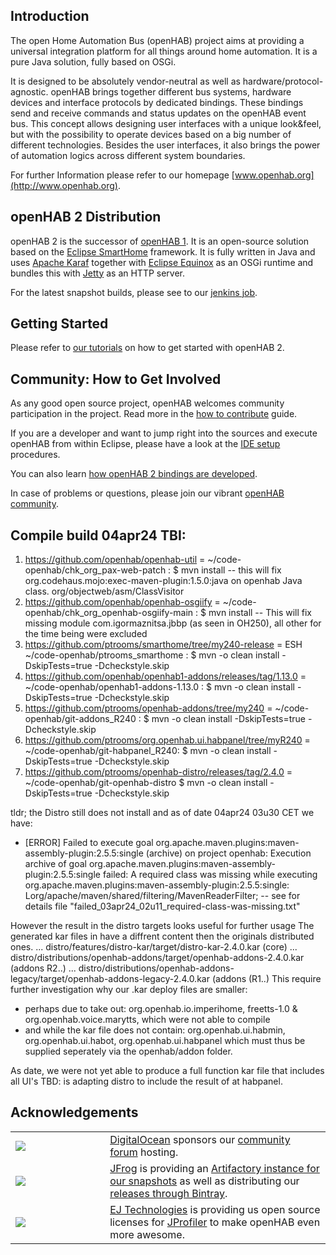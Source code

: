 ## Introduction

The open Home Automation Bus (openHAB) project aims at providing a universal integration platform for all things around home automation. It is a pure Java solution, fully based on OSGi.

It is designed to be absolutely vendor-neutral as well as hardware/protocol-agnostic. openHAB brings together different bus systems, hardware devices and interface protocols by dedicated bindings. These bindings send and receive commands and status updates on the openHAB event bus. This concept allows designing user interfaces with a unique look&feel, but with the possibility to operate devices based on a big number of different technologies. Besides the user interfaces, it also brings the power of automation logics across different system boundaries.

For further Information please refer to our homepage [www.openhab.org](http://www.openhab.org). 

## openHAB 2 Distribution

openHAB 2 is the successor of [openHAB 1](https://github.com/openhab/openhab/wiki). It is an open-source solution based on the [Eclipse SmartHome](https://www.eclipse.org/smarthome/) framework. It is fully written in Java and uses [Apache Karaf](http://karaf.apache.org/) together with [Eclipse Equinox](https://www.eclipse.org/equinox/) as an OSGi runtime and bundles this with [Jetty](https://www.eclipse.org/jetty/) as an HTTP server.

For the latest snapshot builds, please see to our [jenkins job](https://ci.openhab.org/job/openHAB-Distribution/).

## Getting Started

Please refer to [our tutorials](https://www.openhab.org/docs/tutorial/) on how to get started with openHAB 2.

## Community: How to Get Involved

As any good open source project, openHAB welcomes community participation in the project. Read more in the [how to contribute](CONTRIBUTING.md) guide.

If you are a developer and want to jump right into the sources and execute openHAB from within Eclipse, please have a look at the [IDE setup](https://www.openhab.org/docs/developer/development/ide.html) procedures.

You can also learn [how openHAB 2 bindings are developed](https://www.openhab.org/docs/developer/development/bindings.html).

In case of problems or questions, please join our vibrant [openHAB community](https://community.openhab.org/).

## Compile build 04apr24 TBI:
1) https://github.com/openhab/openhab-util = ~/code-openhab/chk_org_pax-web-patch : $ mvn install
-- this will fix org.codehaus.mojo:exec-maven-plugin:1.5.0:java on openhab Java class. org/objectweb/asm/ClassVisitor
2) https://github.com/openhab/openhab-osgiify = ~/code-openhab/chk_org_openhab-osgiify-main : $ mvn install
-- This will fix missing module com.igormaznitsa.jbbp (as seen in OH250), all other for the time being were excluded
3) https://github.com/ptrooms/smarthome/tree/my240-release = ESH ~/code-openhab/ptrooms_smarthome : $ mvn -o clean install -DskipTests=true -Dcheckstyle.skip
4) https://github.com/openhab/openhab1-addons/releases/tag/1.13.0 =  ~/code-openhab/openhab1-addons-1.13.0 : $ mvn -o clean install -DskipTests=true -Dcheckstyle.skip
5) https://github.com/ptrooms/openhab-addons/tree/my240 = ~/code-openhab/git-addons_R240 : $ mvn -o clean install -DskipTests=true -Dcheckstyle.skip
6) https://github.com/ptrooms/org.openhab.ui.habpanel/tree/myR240 = ~/code-openhab/git-habpanel_R240: $ mvn -o clean install -DskipTests=true -Dcheckstyle.skip
7) https://github.com/ptrooms/openhab-distro/releases/tag/2.4.0 = ~/code-openhab/git-openhab-distro $ mvn -o clean install -DskipTests=true -Dcheckstyle.skip

tldr; the Distro still does not install  and as of date 04apr24 03u30 CET we have:
* [ERROR] Failed to execute goal org.apache.maven.plugins:maven-assembly-plugin:2.5.5:single (archive) on project openhab: Execution archive of goal org.apache.maven.plugins:maven-assembly-plugin:2.5.5:single failed: A required class was missing while executing org.apache.maven.plugins:maven-assembly-plugin:2.5.5:single: Lorg/apache/maven/shared/filtering/MavenReaderFilter;
-- see for details file "failed_03apr24_02u11_required-class-was-missing.txt"

However the result in the distro targets looks useful for further usage
The generated kar files in   have a diffrent content then the originals distributed ones.
... distro/features/distro-kar/target/distro-kar-2.4.0.kar (core)
... distro/distributions/openhab-addons/target/openhab-addons-2.4.0.kar (addons R2..)
... distro/distributions/openhab-addons-legacy/target/openhab-addons-legacy-2.4.0.kar (addons (R1..)
This require further investigation why our .kar deploy files are smaller:
- perhaps due to take out: org.openhab.io.imperihome,  freetts-1.0 & org.openhab.voice.marytts, which were not able to compile
- and while the kar file does not contain: org.openhab.ui.habmin, org.openhab.ui.habot, org.openhab.ui.habpanel which must thus be supplied seperately via the openhab/addon folder.

As date, we were not yet able to produce a full function kar file that includes all UI's 
TBD: is adapting distro to include the result of at habpanel.

## Acknowledgements

<table>
<tr><td width=30%><img src="https://www.digitalocean.com/assets/media/logos-badges/png/DO_Powered_by_Badge_blue-fe4c6688.png"></td>
<td><a href="https://www.digitalocean.com">DigitalOcean</a> sponsors our <a href="https://community.openhab.org/">community forum</a> hosting.</td>
</tr>
<tr><td width=30%><img src="http://www.openhab.org/assets/images/bintray.png"/></td>
<td><a href="https://www.jfrog.com">JFrog</a> is providing an <a href="https://openhab.jfrog.io">Artifactory instance for our snapshots</a> as well as distributing our <a href="https://bintray.com/openhab">releases through Bintray</a>.</td>
</tr>
<tr><td width=30%><img src="http://www.ej-technologies.com/images/product_banners/jprofiler_large.png"/></td>
<td><a href="http://www.ej-technologies.com/">EJ Technologies</a> is providing us open source licenses for <a href="http://www.ej-technologies.com/products/jprofiler/overview.html">JProfiler</a> to make openHAB even more awesome.</td>
</tr>

</table>
